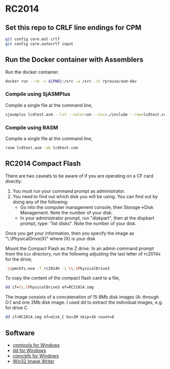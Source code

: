 # RC2014

## Set this repo to CRLF line endings for CPM

```sh
git config core.eol crlf
git config core.autocrlf input
```

## Run the Docker container with Assemblers

Run the docker container.

```sh
docker run --rm -v ${PWD}:/src -w /src -it rprouse/asm-dev
```

### Compile using SjASMPlus

Compile a single file at the command line,

```sh
sjasmplus lcdtest.asm --lst --color=on --inc=./include --raw=lcdtest.com
```

### Compile using RASM

Compile a single file at the command line,

```sh
rasm lcdtest.asm -ob lcdtest.com
```

## RC2014 Compact Flash

There are two caveats to be aware of if you are operating on a CF card directly:

1. You must run your command prompt as administrator.
2. You need to find out which disk you will be using. You can find out by doing any of the following:
    - Go into the computer management console, then Storage->Disk Management.  Note the number of your disk.
    - In your administrator prompt, run "diskpart", then at the dispkart prompt, type: "list disks".  Note the number of your disk.

Once you get your information, then you specify the image as "\\.\PhysicalDrive(X)" where (X) is your disk

Mount the Compact Flash as the Z drive. In an admin command prompt from the `bin`
directory, run the following adjusting the last letter of rc2014x for the drive;

```sh
.\cpmcbfs.exe -f rc2014h -i \\.\PhysicalDrive3
```

To copy the content of the compact flash card to a file,

```sh
dd if=\\.\PhysicalDrive3 of=RC21014.img
```

The image consists of a concatenation of 15 8Mb disk images (A: through O:) and one 2Mb disk image. I used dd to extract the individual images, e.g. for drive C

```sh
dd if=RC2014.img of=disk_C bs=1M skip=16 count=8
```

## Software

- [cpmtools for Windows](http://www.cpm8680.com/cpmtools/)
- [dd for Windows](http://www.chrysocome.net/downloads/dd-0.6beta3.zip)
- [cpmcbfs for Windows](http://www.nyangau.org/cpmcbfs/cpmcbfs.htm)
- [Win32 Image Writer](https://sourceforge.net/projects/win32diskimager/)